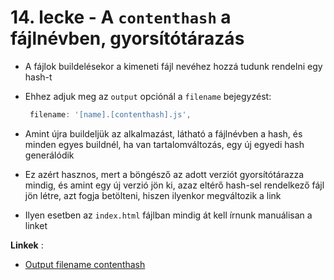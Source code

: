 # 14. lecke - A `contenthash` a fájlnévben, gyorsítótárazás
- A fájlok buildelésekor a kimeneti fájl nevéhez hozzá tudunk rendelni egy hash-t
- Ehhez adjuk meg az `output` opciónál a `filename` bejegyzést: 
  
  ```javascript
   filename: '[name].[contenthash].js',
  ```

- Amint újra buildeljük az alkalmazást, látható a fájlnévben a hash, és minden egyes buildnél, ha van tartalomváltozás, egy új egyedi hash generálódik
- Ez azért hasznos, mert a böngésző az adott verziót gyorsítótárazza mindig, és amint egy új verzió jön ki, azaz eltérő hash-sel rendelkező fájl jön létre, azt fogja betölteni, hiszen ilyenkor megváltozik a link
- Ilyen esetben az `index.html` fájlban mindig át kell írnunk manuálisan a linket

**Linkek** :
- [Output filename contenthash](https://webpack.js.org/concepts/under-the-hood/#output)